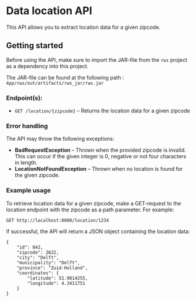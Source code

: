 # Data location API
This API allows you to extract location data for a given zipcode.

## Getting started

Before using the API, make sure to import the JAR-file from the `rws` project as a dependency into this project. 

The JAR-file can be found at the following path : `4pp/rws/out/artifacts/rws_jar/rws.jar`

### Endpoint(s):
- `GET /location/{zipcode}` – Returns the location data for a given zipcode

### Error handling
The API may throw the following exceptions:
- **BadRequestException** – Thrown when the provided zipcode is invalid. This can occur if the given integer is 0, 
negative or not four characters in length.
- **LocationNotFoundException** – Thrown when no location is found for the given zipcode.

### Example usage
To retrieve location data for a given zipcode, make a GET-request to the location endpoint with the zipcode 
as a path parameter. For example:

`GET http://localhost:8080/location/1234` 

If successful, the API will return a JSON object containing the location data:

```
{
    "id": 842,
    "zipcode": 2622,
    "city": "Delft",
    "municipality": "Delft",
    "province": "Zuid-Holland",
    "coordinates": {
        "latitude": 51.9814255,
        "longitude": 4.3411751
    }
}
```
